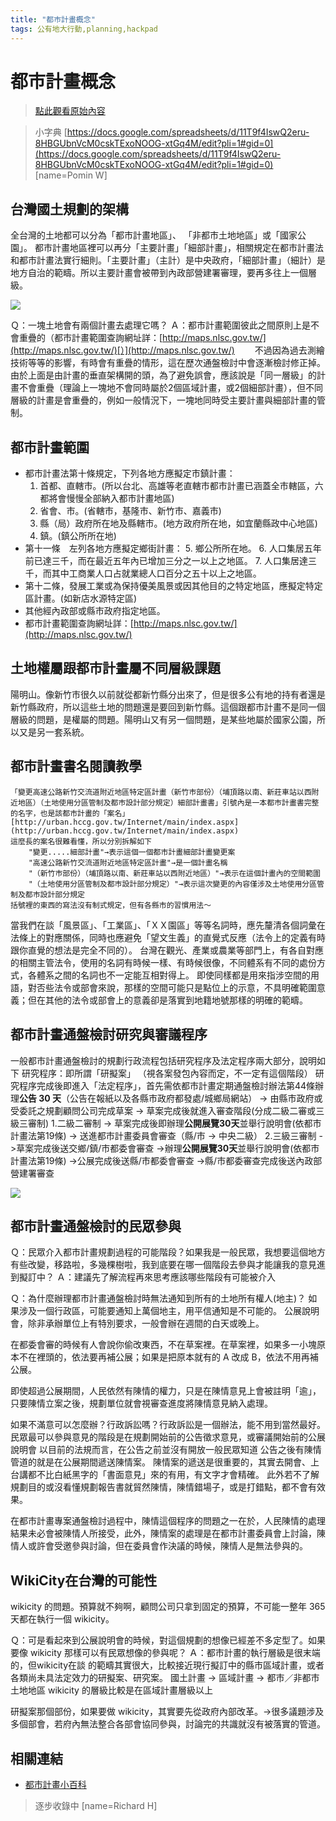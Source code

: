 ```yaml
---
title: "都巿計畫概念"
tags: 公有地大行動,planning,hackpad
---
```


# 都巿計畫概念

> [點此觀看原始內容](https://g0v.hackpad.tw/2pA1EvLBnLs)

> 小字典 [https://docs.google.com/spreadsheets/d/11T9f4IswQ2eru-8HBGUbnVcM0cskTExoNOOG-xtGq4M/edit?pli=1#gid=0](https://docs.google.com/spreadsheets/d/11T9f4IswQ2eru-8HBGUbnVcM0cskTExoNOOG-xtGq4M/edit?pli=1#gid=0)
> [name=Pomin W]


## 台灣國土規劃的架構

全台灣的土地都可以分為「都巿計畫地區」、 「非都巿土地地區」或「國家公園」。
都巿計畫地區裡可以再分「主要計畫」「細部計畫」，相關規定在都巿計畫法和都巿計畫法實行細則。「主要計畫」（主計）是中央政府，「細部計畫」（細計）是地方自治的範疇。所以主要計畫會被帶到內政部營建署審理，要再多往上一個層級。

![](https://g0vhackmd.blob.core.windows.net/g0v-hackmd-images/upload_f5d3833baa842a0ac05d89d0ed35d339)

Ｑ：一塊土地會有兩個計畫去處理它嗎？
Ａ：都市計畫範圍彼此之間原則上是不會重疊的（都市計畫範圍查詢網址詳：[http://maps.nlsc.gov.tw/](http://maps.nlsc.gov.tw/)[）](http://maps.nlsc.gov.tw/)
　　不過因為過去測繪技術等等的影響，有時會有重疊的情形，這在歷次通盤檢討中會逐漸檢討修正掉。
    由於上面是由計畫的垂直架構開的頭，為了避免誤會，應該說是「同一層級」的計畫不會重疊（理論上一塊地不會同時屬於2個區域計畫，或2個細部計畫），但不同層級的計畫是會重疊的，例如一般情況下，一塊地同時受主要計畫與細部計畫的管制。

## 都市計畫範圍

- 都市計畫法第十條規定，下列各地方應擬定市鎮計畫：
    1.  首都、直轄市。(所以台北、高雄等老直轄市都市計畫已涵蓋全市轄區，六都將會慢慢全部納入都市計畫地區)
    2.  省會、市。(省轄市，基隆市、新竹市、嘉義市)
    3.  縣（局）政府所在地及縣轄市。(地方政府所在地，如宜蘭縣政中心地區)
    4.  鎮。(鎮公所所在地)
- 第十一條　左列各地方應擬定鄉街計畫：
    5.  鄉公所所在地。
    6.  人口集居五年前已達三千，而在最近五年內已增加三分之一以上之地區。
    7.  人口集居達三千，而其中工商業人口占就業總人口百分之五十以上之地區。
- 第十二條，發展工業或為保持優美風景或因其他目的之特定地區，應擬定特定區計畫。(如新店水源特定區)
- 其他經內政部或縣市政府指定地區。
- 都市計畫範圍查詢網址詳：[http://maps.nlsc.gov.tw/](http://maps.nlsc.gov.tw/)

## 土地權屬跟都市計畫屬不同層級課題

陽明山。像新竹巿很久以前就從都新竹縣分出來了，但是很多公有地的持有者還是新竹縣政府，所以這些土地的問題還是要回到新竹縣。這個跟都巿計畫不是同一個層級的問題，是權屬的問題。陽明山又有另一個問題，是某些地屬於國家公園，所以又是另一套系統。

## 都市計畫書名閱讀教學

    「變更高速公路新竹交流道附近地區特定區計畫（新竹巿部份）（埔頂路以南、新莊車站以西附近地區）（土地使用分區管制及都巿設計部分規定）細部計畫書」引號內是一本都巿計畫書完整的名字，也是該都市計畫的「案名」
    [http://urban.hccg.gov.tw/Internet/main/index.aspx](http://urban.hccg.gov.tw/Internet/main/index.aspx)
    這麼長的案名很難看懂，所以分別拆解如下
        "變更.....細部計畫"→表示這個一個都市計畫細部計畫變更案
        "高速公路新竹交流道附近地區特定區計畫"→是一個計畫名稱
        "（新竹巿部份）（埔頂路以南、新莊車站以西附近地區）"→表示在這個計畫內的空間範圍
        "（土地使用分區管制及都巿設計部分規定）"→表示這次變更的內容僅涉及土地使用分區管制及都巿設計部分規定
    括號裡的東西的寫法沒有制式規定，但有各縣市的習慣用法～

當我們在談「風景區」、「工業區」、「ＸＸ園區」等等名詞時，應先釐清各個詞彙在法條上的對應關係，同時也應避免「望文生義」的直覺式反應（法令上的定義有時跟你直覺的想法是完全不同的）。
台灣在觀光、產業或農業等部門上，有各自對應的相關主管法令，使用的名詞有時候一樣、有時候很像，不同體系有不同的處份方式，各體系之間的名詞也不一定能互相對得上。
即使同樣都是用來指涉空間的用語，對否些法令或部會來說，那樣的空間可能只是點位上的示意，不具明確範圍意義；但在其他的法令或部會上的意義卻是落實到地籍地號那樣的明確的範疇。

## 都市計畫通盤檢討研究與審議程序

一般都市計畫通盤檢討的規劃行政流程包括研究程序及法定程序兩大部分，說明如下
    研究程序：即所謂「研擬案」 （視各案發包內容而定，不一定有這個階段）
    研究程序完成後即進入「法定程序」，首先需依都市計畫定期通盤檢討辦法第44條辦理**公告 30 天**（公告在報紙以及各縣市政府都發處/城鄉局網站）
    -\> 由縣市政府或受委託之規劃顧問公司完成草案
    -\> 草案完成後就進入審查階段(分成二級二審或三級三審制)
        1.二級二審制
            -\> 草案完成後即辦理**公開展覽30天**並舉行說明會(依都市計畫法第19條)
            -\> 送進都市計畫委員會審查（縣/巿 -\> 中央二級）
        2.三級三審制
            ->草案完成後送交鄉/鎮/市都委會審查
            ->辦理**公開展覽30天**並舉行說明會(依都市計畫法第19條)
            ->公展完成後送縣/市都委會審查
            ->縣/市都委審查完成後送內政部營建署審查

![](https://g0vhackmd.blob.core.windows.net/g0v-hackmd-images/upload_e93daa0096ed9c4304144b71021768fe)


## 都市計畫通盤檢討的民眾參與

Ｑ：民眾介入都市計畫規劃過程的可能階段？如果我是一般民眾，我想要這個地方有些改變，移路啦，多幾棵樹啦，我到底要在哪一個階段去參與才能讓我的意見進到擬訂中？
Ａ：建議先了解流程再來思考應該哪些階段有可能被介入

Ｑ：為什麼辦理都市計畫通盤檢討時無法通知到所有的土地所有權人(地主)？
如果涉及一個行政區，可能要通知上萬個地主，用平信通知是不可能的。
公展說明會，除非承辦單位上有特別要求，一般會辦在週間的白天或晚上。

在都委會審的時候有人會說你偷改東西，不在草案裡。在草案裡，如果多一小塊原本不在裡頭的，依法要再補公展；如果是把原本就有的 A 改成 B，依法不用再補公展。

即使超過公展期間，人民依然有陳情的權力，只是在陳情意見上會被註明「逾」，只要陳情立案之後，規劃單位就會視審查進度將陳情意見納入處理。

如果不滿意可以怎麼辦？行政訴訟嗎？行政訴訟是一個辦法，能不用到當然最好。
民眾最可以參與意見的階段是在規劃開始前的公告徵求意見，或審議開始前的公展說明會
以目前的法規而言，在公告之前並沒有開放一般民眾知道
公告之後有陳情管道的就是在公展期間遞送陳情案。
陳情案的遞送是很重要的，其實去開會、上台講都不比白紙黑字的「書面意見」來的有用，有文字才會精確。
此外若不了解規劃目的或沒看懂規劃報告書就貿然陳情，陳情錯場子，或是打錯點，都不會有效果。

在都巿計畫專案通盤檢討過程中，陳情這個程序的問題之一在於，人民陳情的處理結果未必會被陳情人所接受，此外，陳情案的處理是在都市計畫委員會上討論，陳情人或許會受邀參與討論，但在委員會作決議的時候，陳情人是無法參與的。

## WikiCity在台灣的可能性

wikicity 的問題。預算就不夠啊，顧問公司只拿到固定的預算，不可能一整年 365 天都在執行一個 wikicity。

Ｑ：可是看起來到公展說明會的時候，對這個規劃的想像已經差不多定型了。如果要像 wikicity 那樣可以有民眾想像的參與呢？
Ａ：都巿計畫的執行層級是很末端的，但wikicity在談 的範疇其實很大，比較接近現行擬訂中的縣市區域計畫，或者各類尚未具法定效力的研擬案、研究案。
國土計畫 -\> 區域計畫 -\> 都巿／非都巿土地地區
wikicity 的層級比較是在區域計畫層級以上

研擬案那個部份，如果要做 wikicity，其實要先從政府內部改革。→很多議題涉及多個部會，若府內無法整合各部會協同參與，討論完的共識就沒有被落實的管道。

## 相關連結

- [都市計畫小百科](https://urbancodeg0vtw.hackpad.com/)
> 逐步收錄中
> [name=Richard H]


